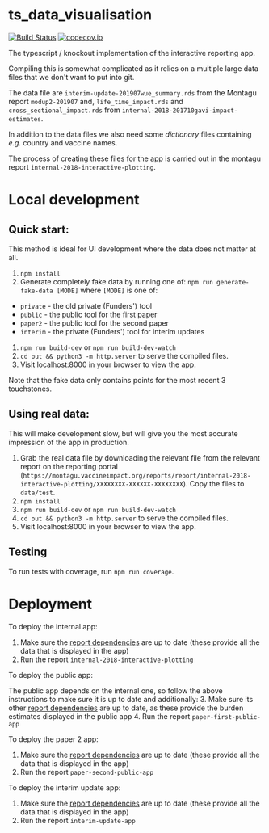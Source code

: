 # ts_data_visualisation

[![Build Status](https://travis-ci.org/vimc/ts_data_visualisation.svg?branch=master )](https://travis-ci.org/vimc/ts_data_visualisation)
[![codecov.io](https://codecov.io/github/vimc/ts_data_visualisation/coverage.svg?branch=master)](https://codecov.io/github/vimc/ts_data_visualisation?branch=master)

The typescript / knockout implementation of the interactive reporting app.

Compiling this is somewhat complicated as it relies on a multiple large data
files that we don't want to put into git.

The data file are `interim-update-201907wue_summary.rds` from the Montagu report
`modup2-201907` and, `life_time_impact.rds` and `cross_sectional_impact.rds`
from `internal-2018-201710gavi-impact-estimates`.

In addition to the data files we also need some _dictionary_ files containing
_e.g._ country and vaccine names.

The process of creating these files for the app is carried out in the montagu
report `internal-2018-interactive-plotting`.

# Local development

## Quick start:
This method is ideal for UI development where the data does not matter at all.
1. `npm install`
1. Generate completely fake data by running one of:
`npm run generate-fake-data [MODE]` where `[MODE]` is one of:
- `private` - the old private (Funders') tool
- `public` - the public tool for the first paper
- `paper2` - the public tool for the second paper
- `interim` - the private (Funders') tool for interim updates 
 
1. `npm run build-dev` or `npm run build-dev-watch`
1. `cd out && python3 -m http.server` to serve the compiled files.
1. Visit localhost:8000 in your browser to view the app.

Note that the fake data only contains points for the most recent 3 touchstones.

## Using real data:
This will make development slow, but will give you the most accurate impression
of the app in production.
1. Grab the real data file by downloading the relevant file from the relevant
report on the reporting portal
(`https://montagu.vaccineimpact.org/reports/report/internal-2018-interactive-plotting/XXXXXXXX-XXXXXX-XXXXXXXX`). 
Copy the files to `data/test`.
1. `npm install`
1. `npm run build-dev` or `npm run build-dev-watch`
1. `cd out && python3 -m http.server` to serve the compiled files.
1. Visit localhost:8000 in your browser to view the app.

## Testing
To run tests with coverage, run `npm run coverage`.

# Deployment

To deploy the internal app:

1. Make sure the [report dependencies](https://github.com/vimc/montagu-reports/blob/master/src/internal-2018-interactive-plotting/orderly.yml#L88) 
are up to date (these provide all the data that is displayed in the app)
2. Run the report `internal-2018-interactive-plotting`

To deploy the public app:

The public app depends on the internal one, so follow the above instructions to make sure it is up to date and additionally:
3. Make sure its other [report dependencies](https://github.com/vimc/montagu-reports/blob/master/src/paper-first-public-app/orderly.yml#L54) 
are up to date, as these provide the burden estimates displayed in the public app
4. Run the report `paper-first-public-app`

To deploy the paper 2 app:
1. Make sure the [report dependencies](https://github.com/vimc/montagu-reports/blob/master/src/paper-second-public-app/orderly.yml) 
are up to date (these provide all the data that is displayed in the app)
2. Run the report `paper-second-public-app`

To deploy the interim update app:
1. Make sure the [report dependencies](https://github.com/vimc/montagu-reports/blob/vimc-4849/src/interim-update-app/orderly.yml) are up to date (these provide all the data that is displayed in the app)
2. Run the report `interim-update-app`